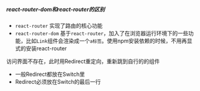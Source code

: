 ##### react-router-dom和react-router的区别

- `react-router` 实现了路由的核心功能
- `react-router-dom` 基于`react-router`，加入了在浏览器运行环境下的一些功能，比如`Link`组件会渲染成一个`a标签`。使用npm安装依赖的时候，不用再显式的安装react-router

访问界面不存在，此时用Redirect重定向，重新跳到自行的的组件
- 一般Redirect都放在Switch里
- Redirect必须放在Switch的最后一行